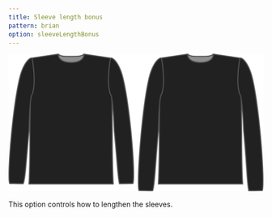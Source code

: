 ```yaml
---
title: Sleeve length bonus
pattern: brian
option: sleeveLengthBonus
---
```

![The sleeve length bonus option on Brian](./sleevelengthbonus.svg)

This option controls how to lengthen the sleeves.
